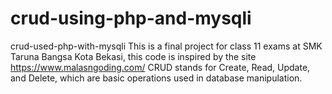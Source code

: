 # crud-using-php-and-mysqli
crud-used-php-with-mysqli This is a final project for class 11 exams at SMK Taruna Bangsa Kota Bekasi, this code is inspired by the site https://www.malasngoding.com/ CRUD stands for Create, Read, Update, and Delete, which are basic operations used in database manipulation.

